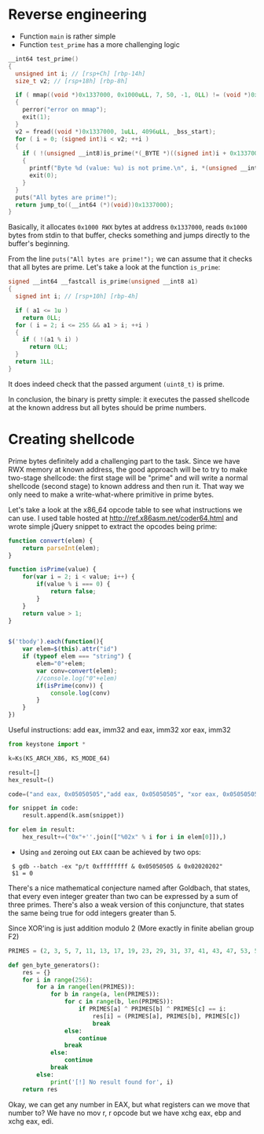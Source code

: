# Reverse engineering

- Function ```main``` is rather simple
- Function ```test_prime``` has a more challenging logic
```C
__int64 test_prime()
{
  unsigned int i; // [rsp+Ch] [rbp-14h]
  size_t v2; // [rsp+18h] [rbp-8h]

  if ( mmap((void *)0x1337000, 0x1000uLL, 7, 50, -1, 0LL) != (void *)0x1337000 )
  {
    perror("error on mmap");
    exit(1);
  }
  v2 = fread((void *)0x1337000, 1uLL, 4096uLL, _bss_start);
  for ( i = 0; (signed int)i < v2; ++i )
  {
    if ( !(unsigned __int8)is_prime(*(_BYTE *)((signed int)i + 0x1337000LL)) )
    {
      printf("Byte %d (value: %u) is not prime.\n", i, *(unsigned __int8 *)((signed int)i + 0x1337000LL));
      exit(0);
    }
  }
  puts("All bytes are prime!");
  return jump_to((__int64 (*)(void))0x1337000);
}
```

Basically, it allocates ```0x1000 RWX``` bytes at address ```0x1337000```, reads ```0x1000``` bytes from stdin to that buffer, checks something and jumps directly to the buffer's beginning.

From the line ```puts("All bytes are prime!");``` we can assume that it checks that all bytes are prime. Let's take a look at the function ```is_prime```:

```C
signed __int64 __fastcall is_prime(unsigned __int8 a1)
{
  signed int i; // [rsp+10h] [rbp-4h]

  if ( a1 <= 1u )
    return 0LL;
  for ( i = 2; i <= 255 && a1 > i; ++i )
  {
    if ( !(a1 % i) )
      return 0LL;
  }
  return 1LL;
}
```

It does indeed check that the passed argument ```(uint8_t)``` is prime.

In conclusion, the binary is pretty simple: it executes the passed shellcode at the known address but all bytes should be prime numbers.

# Creating shellcode

Prime bytes definitely add a challenging part to the task. Since we have RWX memory at known address, the good approach will be to try to make two-stage shellcode: the first stage will be "prime" and will write a normal shellcode (second stage) to known address and then run it. That way we only need to make a write-what-where primitive in prime bytes.

Let's take a look at the x86_64 opcode table to see what instructions we can use. I used table hosted at http://ref.x86asm.net/coder64.html and wrote simple jQuery snippet to extract the opcodes being prime:

```javascript
function convert(elem) {
    return parseInt(elem);
}

function isPrime(value) {
    for(var i = 2; i < value; i++) {
        if(value % i === 0) {
            return false;
        }
    }
    return value > 1;
}


$('tbody').each(function(){
    var elem=$(this).attr("id")
    if (typeof elem === "string") {
        elem="0"+elem;
        var conv=convert(elem);
        //console.log("0"+elem)
        if(isPrime(conv)) {
            console.log(conv)
        }
    }
})
```

Useful instructions:
add eax, imm32
and eax, imm32
xor eax, imm32

```python
from keystone import *

k=Ks(KS_ARCH_X86, KS_MODE_64)

result=[]
hex_result=()

code=("and eax, 0x05050505","add eax, 0x05050505", "xor eax, 0x05050505")

for snippet in code:
    result.append(k.asm(snippet))

for elem in result:
    hex_result+=("0x"+''.join(["%02x" % i for i in elem[0]]),)
```

- Using ```and``` zeroing out ```EAX``` caan be achieved by two ops:

```
 $ gdb --batch -ex "p/t 0xffffffff & 0x05050505 & 0x02020202"
 $1 = 0
```

There's a nice mathematical conjecture named after Goldbach, that states, that every even integer greater than two can be expressed by a sum of three primes. There's also a weak version of this conjuncture, that states the same being true for odd integers greater than 5.

Since XOR'ing is just addition modulo 2 (More exactly in finite abelian group F2)

```python
PRIMES = (2, 3, 5, 7, 11, 13, 17, 19, 23, 29, 31, 37, 41, 43, 47, 53, 59, 61, 67, 71, 73, 79, 83, 89, 97, 101, 103, 107, 109, 113, 127, 131, 137, 139, 149, 151, 157, 163, 167, 173, 179, 181, 191, 193, 197, 199, 211, 223, 227, 229, 233, 239, 241, 251)

def gen_byte_generators():
    res = {}
    for i in range(256):
        for a in range(len(PRIMES)):
            for b in range(a, len(PRIMES)):
                for c in range(b, len(PRIMES)):
                    if PRIMES[a] ^ PRIMES[b] ^ PRIMES[c] == i:
                        res[i] = (PRIMES[a], PRIMES[b], PRIMES[c])
                        break
                else:
                    continue
                break
            else:
                continue
            break
        else:
            print('[!] No result found for', i)
    return res
```

Okay, we can get any number in EAX, but what registers can we move that number to? We have no mov r, r opcode but we have xchg eax, ebp and xchg eax, edi.

